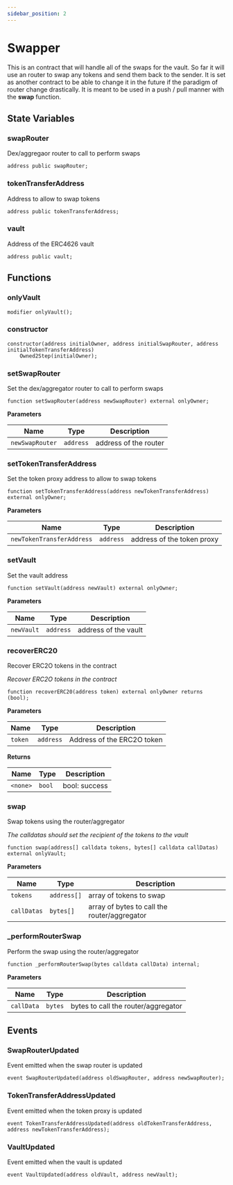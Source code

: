 ```yaml
---
sidebar_position: 2
---
```


# Swapper

This is an contract that will handle all of the swaps for the vault. So far it will use an router to swap any tokens and send them back to the sender. It is set as another contract to be able to change it in the future if the paradigm of router change drastically. It is meant to be used in a push / pull manner with the **swap** function.


## State Variables
### swapRouter
Dex/aggregaor router to call to perform swaps


```solidity
address public swapRouter;
```


### tokenTransferAddress
Address to allow to swap tokens


```solidity
address public tokenTransferAddress;
```


### vault
Address of the ERC4626 vault


```solidity
address public vault;
```


## Functions
### onlyVault


```solidity
modifier onlyVault();
```

### constructor


```solidity
constructor(address initialOwner, address initialSwapRouter, address initialTokenTransferAddress)
    Owned2Step(initialOwner);
```

### setSwapRouter

Set the dex/aggregator router to call to perform swaps


```solidity
function setSwapRouter(address newSwapRouter) external onlyOwner;
```
**Parameters**

|Name|Type|Description|
|----|----|-----------|
|`newSwapRouter`|`address`|address of the router|


### setTokenTransferAddress

Set the token proxy address to allow to swap tokens


```solidity
function setTokenTransferAddress(address newTokenTransferAddress) external onlyOwner;
```
**Parameters**

|Name|Type|Description|
|----|----|-----------|
|`newTokenTransferAddress`|`address`|address of the token proxy|


### setVault

Set the vault address


```solidity
function setVault(address newVault) external onlyOwner;
```
**Parameters**

|Name|Type|Description|
|----|----|-----------|
|`newVault`|`address`|address of the vault|


### recoverERC20

Recover ERC2O tokens in the contract

*Recover ERC2O tokens in the contract*


```solidity
function recoverERC20(address token) external onlyOwner returns (bool);
```
**Parameters**

|Name|Type|Description|
|----|----|-----------|
|`token`|`address`|Address of the ERC2O token|

**Returns**

|Name|Type|Description|
|----|----|-----------|
|`<none>`|`bool`|bool: success|


### swap

Swap tokens using the router/aggregator

*The calldatas should set the recipient of the tokens to the vault*


```solidity
function swap(address[] calldata tokens, bytes[] calldata callDatas) external onlyVault;
```
**Parameters**

|Name|Type|Description|
|----|----|-----------|
|`tokens`|`address[]`|array of tokens to swap|
|`callDatas`|`bytes[]`|array of bytes to call the router/aggregator|


### _performRouterSwap

Perform the swap using the router/aggregator


```solidity
function _performRouterSwap(bytes calldata callData) internal;
```
**Parameters**

|Name|Type|Description|
|----|----|-----------|
|`callData`|`bytes`|bytes to call the router/aggregator|


## Events
### SwapRouterUpdated
Event emitted when the swap router is updated


```solidity
event SwapRouterUpdated(address oldSwapRouter, address newSwapRouter);
```

### TokenTransferAddressUpdated
Event emitted when the token proxy is updated


```solidity
event TokenTransferAddressUpdated(address oldTokenTransferAddress, address newTokenTransferAddress);
```

### VaultUpdated
Event emitted when the vault is updated


```solidity
event VaultUpdated(address oldVault, address newVault);
```